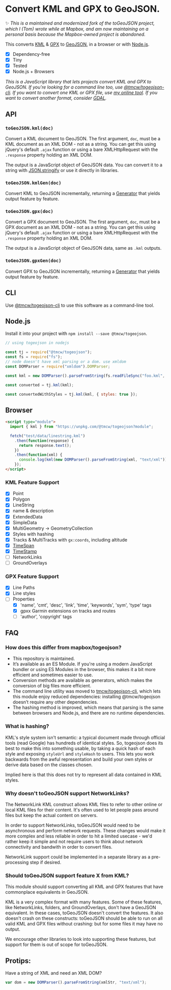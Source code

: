 # Convert KML and GPX to GeoJSON.

:sparkles: _This is a maintained and modernized fork of the toGeoJSON project, which I (Tom) wrote while at Mapbox,
and am now maintaining on a personal basis because the Mapbox-owned project is abandoned._

This converts [KML](https://developers.google.com/kml/documentation/) & [GPX](http://www.topografix.com/gpx.asp)
to [GeoJSON](http://www.geojson.org/), in a browser or with [Node.js](http://nodejs.org/).

- [x] Dependency-free
- [x] Tiny
- [x] Tested
- [x] Node.js + Browsers

_This is a JavaScript library that lets projects convert KML and GPX to GeoJSON. If you're
looking for a command line too, use [@tmcw/togeojson-cli](https://github.com/tmcw/togeojson-cli). If you
want to convert one KML or GPX file, use [my online tool](https://observablehq.com/@tmcw/convert-kml-to-geojson).
If you want to convert another format, consider [GDAL](https://www.gdal.org/)._

## API

### `toGeoJSON.kml(doc)`

Convert a KML document to GeoJSON. The first argument, `doc`, must be a KML
document as an XML DOM - not as a string. You can get this using jQuery's default
`.ajax` function or using a bare XMLHttpRequest with the `.response` property
holding an XML DOM.

The output is a JavaScript object of GeoJSON data. You can convert it to a string
with [JSON.stringify](https://developer.mozilla.org/en-US/docs/Web/JavaScript/Reference/Global_Objects/JSON/stringify)
or use it directly in libraries.

### `toGeoJSON.kmlGen(doc)`

Convert KML to GeoJSON incrementally, returning a [Generator](https://developer.mozilla.org/en-US/docs/Web/JavaScript/Guide/Iterators_and_Generators)
that yields output feature by feature.

### `toGeoJSON.gpx(doc)`

Convert a GPX document to GeoJSON. The first argument, `doc`, must be a GPX
document as an XML DOM - not as a string. You can get this using jQuery's default
`.ajax` function or using a bare XMLHttpRequest with the `.response` property
holding an XML DOM.

The output is a JavaScript object of GeoJSON data, same as `.kml` outputs.

### `toGeoJSON.gpxGen(doc)`

Convert GPX to GeoJSON incrementally, returning a [Generator](https://developer.mozilla.org/en-US/docs/Web/JavaScript/Guide/Iterators_and_Generators)
that yields output feature by feature.

## CLI

Use [@tmcw/togeojson-cli](https://github.com/tmcw/togeojson-cli) to use this
software as a command-line tool.

## Node.js

Install it into your project with `npm install --save @tmcw/togeojson`.

```javascript
// using togeojson in nodejs

const tj = require("@tmcw/togeojson");
const fs = require("fs");
// node doesn't have xml parsing or a dom. use xmldom
const DOMParser = require("xmldom").DOMParser;

const kml = new DOMParser().parseFromString(fs.readFileSync("foo.kml", "utf8"));

const converted = tj.kml(kml);

const convertedWithStyles = tj.kml(kml, { styles: true });
```

## Browser

```html
<script type="module">
  import { kml } from "https://unpkg.com/@tmcw/togeojson?module";

  fetch("test/data/linestring.kml")
    .then(function(response) {
      return response.text();
    })
    .then(function(xml) {
      console.log(kml(new DOMParser().parseFromString(xml, "text/xml")));
    });
</script>
```

### KML Feature Support

- [x] Point
- [x] Polygon
- [x] LineString
- [x] name & description
- [x] ExtendedData
- [x] SimpleData
- [x] MultiGeometry -> GeometryCollection
- [x] Styles with hashing
- [x] Tracks & MultiTracks with `gx:coords`, including altitude
- [x] [TimeSpan](https://developers.google.com/kml/documentation/kmlreference#timespan)
- [x] [TimeStamp](https://developers.google.com/kml/documentation/kmlreference#timestamp)
- [ ] NetworkLinks
- [ ] GroundOverlays

### GPX Feature Support

- [x] Line Paths
- [x] Line styles
- [ ] Properties
  - [x] 'name', 'cmt', 'desc', 'link', 'time', 'keywords', 'sym', 'type' tags
  - [x] gpxx Garmin extensions on tracks and routes
  - [ ] 'author', 'copyright' tags

## FAQ

### How does this differ from mapbox/togeojson?

- This repository is maintained.
- It’s available as an ES Module. If you're using a modern JavaScript bundler or
  using ES Modules in the browser, this makes it a bit more efficient and sometimes
  easier to use.
- Conversion methods are available as generators, which makes the conversion of big
  files more efficient.
- The command line utility was moved to [tmcw/togeojson-cli](https://github.com/tmcw/togeojson-cli),
  which lets this module enjoy reduced dependencies: installing @tmcw/togeojson doesn’t
  require any other dependencies.
- The hashing method is improved, which means that parsing is the same between browsers and
  Node.js, and there are no runtime dependencies.

### What is hashing?

KML's style system isn't semantic: a typical document made through official tools
(read Google) has hundreds of identical styles. So, togeojson does its best to
make this into something usable, by taking a quick hash of each style and exposing
`styleUrl` and `styleHash` to users. This lets you work backwards from the awful
representation and build your own styles or derive data based on the classes
chosen.

Implied here is that this does not try to represent all data contained in KML
styles.

### Why doesn't toGeoJSON support NetworkLinks?

The NetworkLink KML construct allows KML files to refer to other online
or local KML files for their content. It's often used to let people pass around
files but keep the actual content on servers.

In order to support NetworkLinks, toGeoJSON would need to be asynchronous
and perform network requests. These changes would make it more complex and less
reliable in order to hit a limited usecase - we'd rather keep it simple
and not require users to think about network connectivity and bandwith
in order to convert files.

NetworkLink support could be implemented in a separate library as a pre-processing
step if desired.

### Should toGeoJSON support feature X from KML?

This module should support converting all KML and GPX features that have commonplace
equivalents in GeoJSON.

KML is a very complex format with many features. Some of these features, like NetworkLinks,
folders, and GroundOverlays, don't have a GeoJSON equivalent. In these cases,
toGeoJSON doesn't convert the features. It also doesn't crash on these constructs:
toGeoJSON should be able to run on all valid KML and GPX files without crashing:
but for some files it may have no output.

We encourage other libraries to look into supporting these features, but
support for them is out of scope for toGeoJSON.

## Protips:

Have a string of XML and need an XML DOM?

```js
var dom = new DOMParser().parseFromString(xmlStr, "text/xml");
```

